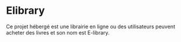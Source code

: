 # Elibrary

Ce projet hébergé est une librairie en ligne ou des utilisateurs peuvent acheter des livres et son nom est E-library. 

